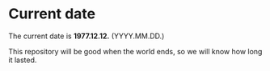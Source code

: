 # Current date

The current date is **1977.12.12.** (YYYY.MM.DD.)

This repository will be good when the world ends, so we will know how long it lasted.